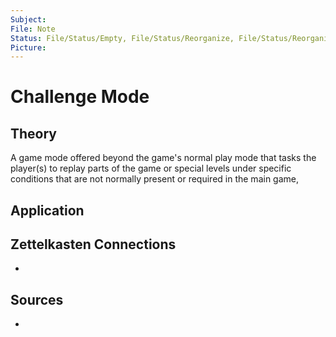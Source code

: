 ```yaml
---
Subject: 
File: Note
Status: File/Status/Empty, File/Status/Reorganize, File/Status/Reorganize, File/Status/Recategorize, File/Status/Summarize, File/Status/Structuralize
Picture: 
---
```


# Challenge Mode

## Theory



A game mode offered beyond the game's normal play mode that tasks the player(s) to replay parts of the game or special levels under specific conditions that are not normally present or required in the main game,






## Application


## Zettelkasten Connections
- 

## Sources
- 






